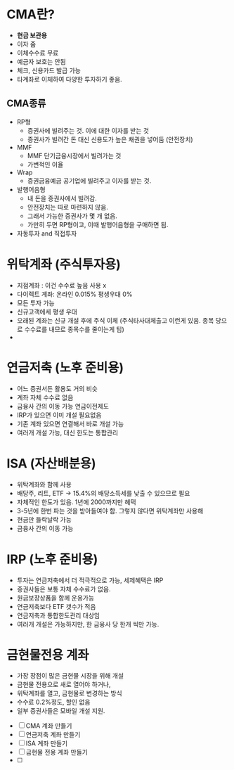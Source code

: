 # CMA란? 
- **현금 보관용**
- 이자 줌
- 이체수수료 무료
- 예금자 보호는 안됨
- 체크, 신용카드 발급 가능
- 타계좌로 이체하여 다양한 투자하기 좋음. 

## CMA종류
- RP형
	- 증권사에 빌려주는 것. 이에 대한 이자를 받는 것
	- 증권사가 빌려간 돈 대신 신용도가 높은 채권을 넣어둠 (안전장치)
- MMF
	- MMF 단기금융시장에서 빌려가는 것
	- 가변적인 이율
- Wrap
	- 증권금융예금 공기업에 빌려주고 이자를 받는 것. 
- 발행어음형
	- 내 돈을 증권사에서 빌려감.
	- 안전장치는 따로 마련하지 않음. 
	- 그래서 가능한 증권사가 몇 개 없음. 
	- 가만히 두면 RP형이고, 이때 발행어음형을 구매하면 됨. 
- 자동투자 and 직접투자

# 위탁계좌 (주식투자용)
- 지점계좌 : 이건 수수료 높음 사용 x
- 다이렉트 계좌: 온라인 0.015% 평생우대 0%
- 모든 투자 가능
- 신규고객에세 평생 우대
- 오래된 계좌는 신규 개설 후에 주식 이체 (주식타사대체출고 이런게 있음. 종목 당으로 수수료를 내므로 종목수를 줄이는게 팁)
-

# 연금저축 (노후 준비용)
- 어느 증권서든 활용도 거의 비슷
- 계좌 자체 수수료 없음
- 금융사 간의 이동 가능 연금이전제도
- IRP가 있으면 이미 개설 필요없음
- 기존 계좌 있으면 연결해서 바로 개설 가능
- 여러개 개설 가능, 대신 한도는 통합관리

# ISA (자산배분용)
- 위탁계좌와 함께 사용
- 배당주, 리트, ETF -> 15.4%의 배당소득세를 낮출 수 있으므로 필요
- 자체적인 한도가 있음. 1년에 2000까지만 혜택
- 3-5년에 한번 파는 것을 받아들여야 함. 그렇지 않다면 위탁계좌만 사용해
- 현금만 들락날락 가능
- 금융사 간의 이동 가능

# IRP (노후 준비용)
- 투자는 연금저축에서 더 적극적으로 가능, 세제혜택은 IRP
- 증권사들은 보통 자체 수수료가 없음. 
- 원금보장상품을 함께 운용가능
- 연금저축보다 ETF 갯수가 적음
- 연금저축과 통합한도관리 대상임
- 여러개 개설은 가능하지만, 한 금융사 당 한개 씩만 가능. 

# 금현물전용 계좌
- 가장 장점이 많은 금현물 시장을 위해 개설
- 금현물 전용으로 새로 열어야 하거나, 
- 위탁계좌를 열고, 금현물로 변경하는 방식
- 수수료 0.2%정도, 할인 없음
- 일부 증권사들은 모바일 개설 지원. 




- [ ] CMA 계좌 만들기
- [ ] 연금저축 계좌 만들기
- [ ] ISA 계좌 만들기
- [ ] 금현물 전용 계좌 만들기
- [ ] 
